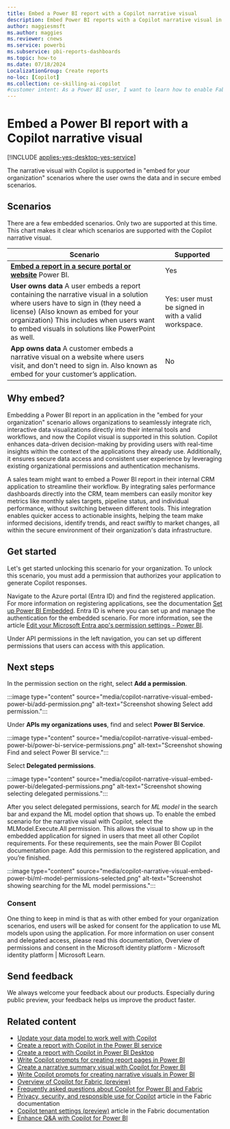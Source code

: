 ```yaml
---
title: Embed a Power BI report with a Copilot narrative visual 
description: Embed Power BI reports with a Copilot narrative visual in secure portals or websites, detailing supported scenarios, benefits, and setup instructions.
author: maggiesmsft
ms.author: maggies
ms.reviewer: cnews
ms.service: powerbi
ms.subservice: pbi-reports-dashboards
ms.topic: how-to
ms.date: 07/18/2024
LocalizationGroup: Create reports
no-loc: [Copilot]
ms.collection: ce-skilling-ai-copilot
#customer intent: As a Power BI user, I want to learn how to enable Fabric Copilot for Power BI to use Copilot in the service and desktop.
---
```


# Embed a Power BI report with a Copilot narrative visual 

[!INCLUDE [applies-yes-desktop-yes-service](../includes/applies-yes-desktop-yes-service.md)]

The narrative visual with Copilot is supported in "embed for your organization" scenarios where the user owns the data and in secure embed scenarios. 

## Scenarios

There are a few embedded scenarios. Only two are supported at this time. This chart makes it clear which scenarios are supported with the Copilot narrative visual.

|Scenario  |Supported  |
|---------|---------|
|[**Embed a report in a secure portal or website**](./../collaborate-share/service-embed-secure.md) Power BI.  | Yes |
|**User owns data** A user embeds a report containing the narrative visual in a solution where users have to sign in (they need a license) (Also known as embed for your organization) This includes when users want to embed visuals in solutions like PowerPoint as well.    | Yes: user must be signed in with a valid workspace.   |
|**App owns data** A customer embeds a narrative visual on a website where users visit, and don't need to sign in. Also known as embed for your customer’s application.  | No  |

## Why embed?

Embedding a Power BI report in an application in the "embed for your organization" scenario allows organizations to seamlessly integrate rich, interactive data visualizations directly into their internal tools and workflows, and now the Copilot visual is supported in this solution. Copilot enhances data-driven decision-making by providing users with real-time insights within the context of the applications they already use. Additionally, it ensures secure data access and consistent user experience by leveraging existing organizational permissions and authentication mechanisms. 

A sales team might want to embed a Power BI report in their internal CRM application to streamline their workflow. By integrating sales performance dashboards directly into the CRM, team members can easily monitor key metrics like monthly sales targets, pipeline status, and individual performance, without switching between different tools. This integration enables quicker access to actionable insights, helping the team make informed decisions, identify trends, and react swiftly to market changes, all within the secure environment of their organization's data infrastructure.

## Get started

Let's get started unlocking this scenario for your organization. To unlock this scenario, you must add a permission that authorizes your application to generate Copilot responses.

Navigate to the Azure portal (Entra ID) and find the registered application. For more information on registering applications, see the documentation [Set up Power BI Embedded](../developer/embedded/register-app?tabs=organization). Entra ID is where you can set up and manage the authentication for the embedded scenario. For more information, see the article [Edit your Microsoft Entra app's permission settings - Power BI](../developer/embedded/change-permissions).

Under API permissions in the left navigation, you can set up different permissions that users can access with this application.

## Next steps

In the permission section on the right, select **Add a permission**.  

:::image type="content" source="media/copilot-narrative-visual-embed-power-bi/add-permission.png" alt-text="Screenshot showing Select add permission.":::

Under **APIs my organizations uses**, find and select **Power BI Service**.

:::image type="content" source="media/copilot-narrative-visual-embed-power-bi/power-bi-service-permissions.png" alt-text="Screenshot showing Find and select Power BI service.":::

Select **Delegated permissions**.

:::image type="content" source="media/copilot-narrative-visual-embed-power-bi/delegated-permissions.png" alt-text="Screenshot showing selecting delegated permissions.":::

After you select delegated permissions, search for *ML model* in the search bar and expand the ML model option that shows up.  To enable the embed scenario for the narrative visual with Copilot, select the MLModel.Execute.All permission.  This allows the visual to show up in the embedded application for signed in users that meet all other Copilot requirements. For these requirements, see the main Power BI Copilot documentation page.  Add this permission to the registered application, and you’re finished.  


:::image type="content" source="media/copilot-narrative-visual-embed-power-bi/ml-model-permissions-selected.png" alt-text="Screenshot showing searching for the ML model permissions.":::

### Consent 

One thing to keep in mind is that as with other embed for your organization scenarios, end users will be asked for consent for the application to use ML models upon using the application. For more information on user consent and delegated access, please read this documentation, Overview of permissions and consent in the Microsoft identity platform - Microsoft identity platform | Microsoft Learn.

## Send feedback

We always welcome your feedback about our products. Especially during public preview, your feedback helps us improve the product faster.

## Related content

- [Update your data model to work well with Copilot](copilot-evaluate-data.md)
- [Create a report with Copilot in the Power BI service](copilot-create-report-service.md)
- [Create a report with Copilot in Power BI Desktop](copilot-create-desktop-report.md)
- [Write Copilot prompts for creating report pages in Power BI](copilot-prompts-report-pages.md)
- [Create a narrative summary visual with Copilot for Power BI](copilot-create-narrative.md)
- [Write Copilot prompts for creating narrative visuals in Power BI](copilot-prompts-narratives.md)
- [Overview of Copilot for Fabric (preview)](/fabric/get-started/copilot-fabric-overview)
- [Frequently asked questions about Copilot for Power BI and Fabric](/fabric/get-started/copilot-faq-fabric)
- [Privacy, security, and responsible use for Copilot](/fabric/get-started/copilot-privacy-security) article in the Fabric documentation 
- [Copilot tenant settings (preview)](/fabric/admin/service-admin-portal-copilot) article in the Fabric documentation 
- [Enhance Q&A with Copilot for Power BI](../natural-language/q-and-a-copilot-enhancements.md)
